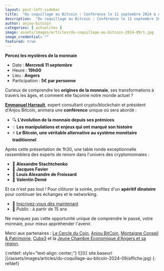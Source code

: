```yaml
---
layout: post-left-sidebar
title:  "Du coquillage au Bitcoin : Conférence le 11 septembre 2024 à Angers"
description:  "Du coquillage au Bitcoin : Conférence le 11 septembre 2024 à Angers"
author: anjou-bitcoin
categories: [ actualites ]
image: assets/images/articles/du-coquillage-au-bitcoin-2024-09/1.jpg
image_credential: ""
featured: true
---
```


**Percez les mystères de la monnaie**

- Date : **Mercredi 11 septembre**
- Heure : **19h00**
- Lieu : **Angers**
- Participation : **5€ par personne**

Curieux de comprendre les **origines de la monnaie**, ses transformations à travers les âges, et comment elle façonne notre monde actuel ? 

[**Emmanuel Harrault**](https://fr.linkedin.com/in/arocrypto), expert consultant crypto/blockchain et président d'Anjou Bitcoin, animera une **conférence** unique où sera abordé :
- 🔍 **L'évolution de la monnaie depuis ses prémices**
- 💡 **Les manipulations et enjeux qui ont marqué son histoire**
- ⚡️ **Le Bitcoin, une véritable alternative au système monétaire traditionnel**

Après cette présentation de 1h30, une table ronde exceptionnelle rassemblera des experts de renom dans l'univers des cryptomonnaies :
- 🎤 **Alexandre Stachtchenko**
- 🎤 **Jacques Favier**
- 🎤 **Louis Alexandre de Froissard**
- 🎤 **Valentin Demé**

Et ce n'est pas tout ! Pour clôturer la soirée, profitez d'un **apéritif dinatoire** pour continuer les échanges et le networking.

- 🔗 [Inscrivez-vous dès maintenant](https://www.helloasso.com/associations/jeune-chambre-economique-d-angers-et-sa-region/evenements/conference-du-coquillage-au-bitcoin)
- 👥 Public : à partir de 15 ans

Ne manquez pas cette opportunité unique de comprendre le passé, votre monnaie, pour mieux appréhender l'avenir. 

Merci aux partenaires :
[Le Cercle du Coin](https://lecercleducoin.fr/), [Anjou BitCoin](https://anjoubitcoin.fr/), [Montaigne Conseil & Patrimoine](https://montaignepatrimoine.fr/), [Cube3](https://www.cube3.fr/) et la [Jeune Chambre Economique d'Angers et sa région](https://jciangers.com/).


{:refdef: style="text-align: center;"}
![]({{ site.baseurl }}/assets/images/articles/du-coquillage-au-bitcoin-2024-09/affiche.jpg)
{: refdef}